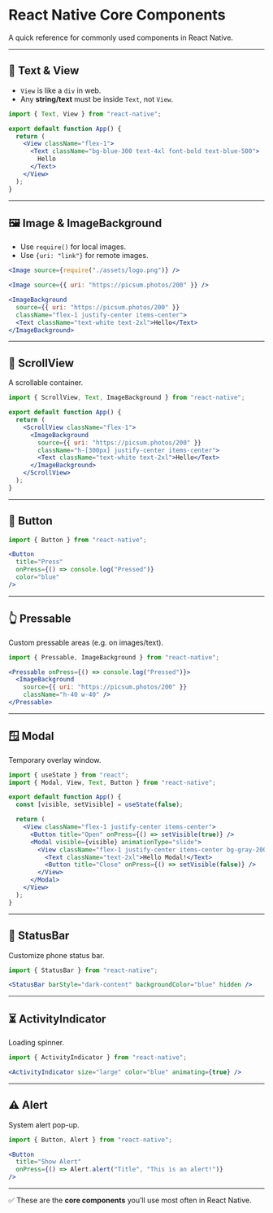 # React Native Core Components

A quick reference for commonly used components in React Native.

---

## 📌 Text & View
- `View` is like a `div` in web.
- Any **string/text** must be inside `Text`, not `View`.

```jsx
import { Text, View } from "react-native";

export default function App() {
  return (
    <View className="flex-1">
      <Text className="bg-blue-300 text-4xl font-bold text-blue-500">
        Hello
      </Text>
    </View>
  );
}
```

---

## 🖼️ Image & ImageBackground
- Use `require()` for local images.
- Use `{uri: "link"}` for remote images.

```jsx
<Image source={require("./assets/logo.png")} />

<Image source={{ uri: "https://picsum.photos/200" }} />

<ImageBackground 
  source={{ uri: "https://picsum.photos/200" }} 
  className="flex-1 justify-center items-center">
  <Text className="text-white text-2xl">Hello</Text>
</ImageBackground>
```

---

## 📜 ScrollView
A scrollable container.

```jsx
import { ScrollView, Text, ImageBackground } from "react-native";

export default function App() {
  return (
    <ScrollView className="flex-1">
      <ImageBackground 
        source={{ uri: "https://picsum.photos/200" }} 
        className="h-[300px] justify-center items-center">
        <Text className="text-white text-2xl">Hello</Text>
      </ImageBackground>
    </ScrollView>
  );
}
```

---

## 🔘 Button
```jsx
import { Button } from "react-native";

<Button 
  title="Press" 
  onPress={() => console.log("Pressed")} 
  color="blue" 
/>
```

---

## 👆 Pressable
Custom pressable areas (e.g. on images/text).

```jsx
import { Pressable, ImageBackground } from "react-native";

<Pressable onPress={() => console.log("Pressed")}>
  <ImageBackground 
    source={{ uri: "https://picsum.photos/200" }} 
    className="h-40 w-40" />
</Pressable>
```

---

## 🪟 Modal
Temporary overlay window.

```jsx
import { useState } from "react";
import { Modal, View, Text, Button } from "react-native";

export default function App() {
  const [visible, setVisible] = useState(false);

  return (
    <View className="flex-1 justify-center items-center">
      <Button title="Open" onPress={() => setVisible(true)} />
      <Modal visible={visible} animationType="slide">
        <View className="flex-1 justify-center items-center bg-gray-200">
          <Text className="text-2xl">Hello Modal!</Text>
          <Button title="Close" onPress={() => setVisible(false)} />
        </View>
      </Modal>
    </View>
  );
}
```

---

## 📶 StatusBar
Customize phone status bar.

```jsx
import { StatusBar } from "react-native";

<StatusBar barStyle="dark-content" backgroundColor="blue" hidden />
```

---

## ⏳ ActivityIndicator
Loading spinner.

```jsx
import { ActivityIndicator } from "react-native";

<ActivityIndicator size="large" color="blue" animating={true} />
```

---

## ⚠️ Alert
System alert pop-up.

```jsx
import { Button, Alert } from "react-native";

<Button 
  title="Show Alert" 
  onPress={() => Alert.alert("Title", "This is an alert!")} 
/>
```

---

✅ These are the **core components** you’ll use most often in React Native.

